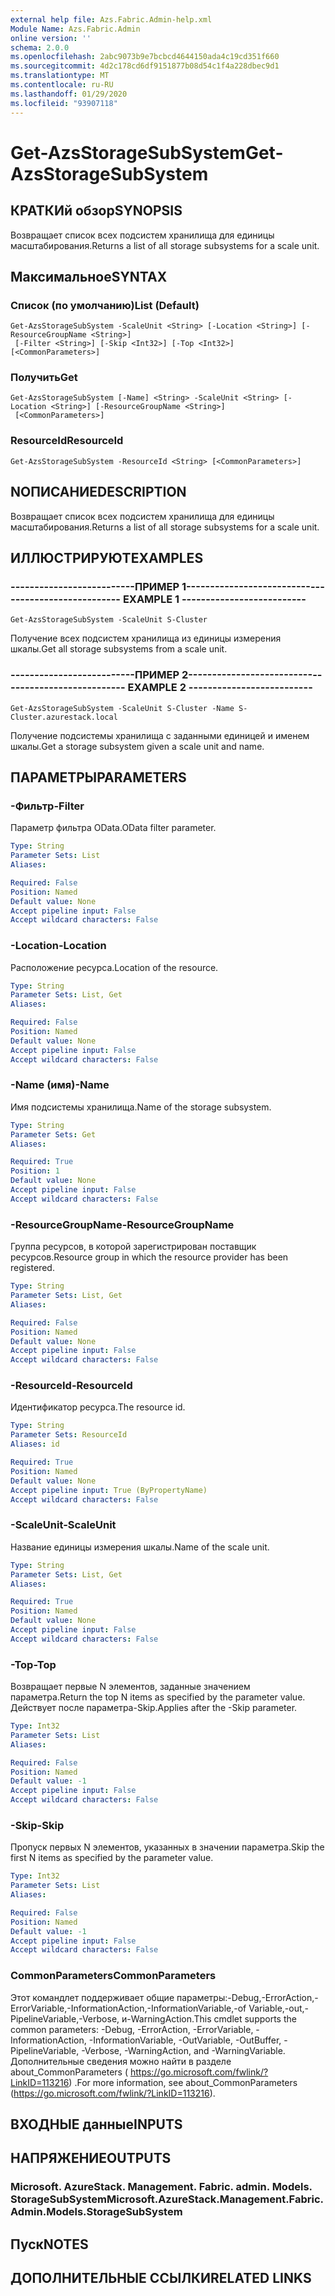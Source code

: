 ```yaml
---
external help file: Azs.Fabric.Admin-help.xml
Module Name: Azs.Fabric.Admin
online version: ''
schema: 2.0.0
ms.openlocfilehash: 2abc9073b9e7bcbcd4644150ada4c19cd351f660
ms.sourcegitcommit: 4d2c178cd6df9151877b08d54c1f4a228dbec9d1
ms.translationtype: MT
ms.contentlocale: ru-RU
ms.lasthandoff: 01/29/2020
ms.locfileid: "93907118"
---
```

# <span data-ttu-id="af4e3-101">Get-AzsStorageSubSystem</span><span class="sxs-lookup"><span data-stu-id="af4e3-101">Get-AzsStorageSubSystem</span></span>

## <span data-ttu-id="af4e3-102">КРАТКИй обзор</span><span class="sxs-lookup"><span data-stu-id="af4e3-102">SYNOPSIS</span></span>
<span data-ttu-id="af4e3-103">Возвращает список всех подсистем хранилища для единицы масштабирования.</span><span class="sxs-lookup"><span data-stu-id="af4e3-103">Returns a list of all storage subsystems for a scale unit.</span></span>

## <span data-ttu-id="af4e3-104">Максимальное</span><span class="sxs-lookup"><span data-stu-id="af4e3-104">SYNTAX</span></span>

### <span data-ttu-id="af4e3-105">Список (по умолчанию)</span><span class="sxs-lookup"><span data-stu-id="af4e3-105">List (Default)</span></span>
```
Get-AzsStorageSubSystem -ScaleUnit <String> [-Location <String>] [-ResourceGroupName <String>]
 [-Filter <String>] [-Skip <Int32>] [-Top <Int32>] [<CommonParameters>]
```

### <span data-ttu-id="af4e3-106">Получить</span><span class="sxs-lookup"><span data-stu-id="af4e3-106">Get</span></span>
```
Get-AzsStorageSubSystem [-Name] <String> -ScaleUnit <String> [-Location <String>] [-ResourceGroupName <String>]
 [<CommonParameters>]
```

### <span data-ttu-id="af4e3-107">ResourceId</span><span class="sxs-lookup"><span data-stu-id="af4e3-107">ResourceId</span></span>
```
Get-AzsStorageSubSystem -ResourceId <String> [<CommonParameters>]
```

## <span data-ttu-id="af4e3-108">NОПИСАНИЕ</span><span class="sxs-lookup"><span data-stu-id="af4e3-108">DESCRIPTION</span></span>
<span data-ttu-id="af4e3-109">Возвращает список всех подсистем хранилища для единицы масштабирования.</span><span class="sxs-lookup"><span data-stu-id="af4e3-109">Returns a list of all storage subsystems for a scale unit.</span></span>

## <span data-ttu-id="af4e3-110">ИЛЛЮСТРИРУЮТ</span><span class="sxs-lookup"><span data-stu-id="af4e3-110">EXAMPLES</span></span>

### <span data-ttu-id="af4e3-111">--------------------------ПРИМЕР 1--------------------------</span><span class="sxs-lookup"><span data-stu-id="af4e3-111">-------------------------- EXAMPLE 1 --------------------------</span></span>
```
Get-AzsStorageSubSystem -ScaleUnit S-Cluster
```

<span data-ttu-id="af4e3-112">Получение всех подсистем хранилища из единицы измерения шкалы.</span><span class="sxs-lookup"><span data-stu-id="af4e3-112">Get all storage subsystems from a scale unit.</span></span>

### <span data-ttu-id="af4e3-113">--------------------------ПРИМЕР 2--------------------------</span><span class="sxs-lookup"><span data-stu-id="af4e3-113">-------------------------- EXAMPLE 2 --------------------------</span></span>
```
Get-AzsStorageSubSystem -ScaleUnit S-Cluster -Name S-Cluster.azurestack.local
```

<span data-ttu-id="af4e3-114">Получение подсистемы хранилища с заданными единицей и именем шкалы.</span><span class="sxs-lookup"><span data-stu-id="af4e3-114">Get a storage subsystem given a scale unit and name.</span></span>

## <span data-ttu-id="af4e3-115">ПАРАМЕТРЫ</span><span class="sxs-lookup"><span data-stu-id="af4e3-115">PARAMETERS</span></span>

### <span data-ttu-id="af4e3-116">-Фильтр</span><span class="sxs-lookup"><span data-stu-id="af4e3-116">-Filter</span></span>
<span data-ttu-id="af4e3-117">Параметр фильтра OData.</span><span class="sxs-lookup"><span data-stu-id="af4e3-117">OData filter parameter.</span></span>

```yaml
Type: String
Parameter Sets: List
Aliases:

Required: False
Position: Named
Default value: None
Accept pipeline input: False
Accept wildcard characters: False
```

### <span data-ttu-id="af4e3-118">-Location</span><span class="sxs-lookup"><span data-stu-id="af4e3-118">-Location</span></span>
<span data-ttu-id="af4e3-119">Расположение ресурса.</span><span class="sxs-lookup"><span data-stu-id="af4e3-119">Location of the resource.</span></span>

```yaml
Type: String
Parameter Sets: List, Get
Aliases:

Required: False
Position: Named
Default value: None
Accept pipeline input: False
Accept wildcard characters: False
```

### <span data-ttu-id="af4e3-120">-Name (имя)</span><span class="sxs-lookup"><span data-stu-id="af4e3-120">-Name</span></span>
<span data-ttu-id="af4e3-121">Имя подсистемы хранилища.</span><span class="sxs-lookup"><span data-stu-id="af4e3-121">Name of the storage subsystem.</span></span>

```yaml
Type: String
Parameter Sets: Get
Aliases:

Required: True
Position: 1
Default value: None
Accept pipeline input: False
Accept wildcard characters: False
```

### <span data-ttu-id="af4e3-122">-ResourceGroupName</span><span class="sxs-lookup"><span data-stu-id="af4e3-122">-ResourceGroupName</span></span>
<span data-ttu-id="af4e3-123">Группа ресурсов, в которой зарегистрирован поставщик ресурсов.</span><span class="sxs-lookup"><span data-stu-id="af4e3-123">Resource group in which the resource provider has been registered.</span></span>

```yaml
Type: String
Parameter Sets: List, Get
Aliases:

Required: False
Position: Named
Default value: None
Accept pipeline input: False
Accept wildcard characters: False
```

### <span data-ttu-id="af4e3-124">-ResourceId</span><span class="sxs-lookup"><span data-stu-id="af4e3-124">-ResourceId</span></span>
<span data-ttu-id="af4e3-125">Идентификатор ресурса.</span><span class="sxs-lookup"><span data-stu-id="af4e3-125">The resource id.</span></span>

```yaml
Type: String
Parameter Sets: ResourceId
Aliases: id

Required: True
Position: Named
Default value: None
Accept pipeline input: True (ByPropertyName)
Accept wildcard characters: False
```

### <span data-ttu-id="af4e3-126">-ScaleUnit</span><span class="sxs-lookup"><span data-stu-id="af4e3-126">-ScaleUnit</span></span>
<span data-ttu-id="af4e3-127">Название единицы измерения шкалы.</span><span class="sxs-lookup"><span data-stu-id="af4e3-127">Name of the scale unit.</span></span>

```yaml
Type: String
Parameter Sets: List, Get
Aliases:

Required: True
Position: Named
Default value: None
Accept pipeline input: False
Accept wildcard characters: False
```

### <span data-ttu-id="af4e3-128">-Top</span><span class="sxs-lookup"><span data-stu-id="af4e3-128">-Top</span></span>
<span data-ttu-id="af4e3-129">Возвращает первые N элементов, заданные значением параметра.</span><span class="sxs-lookup"><span data-stu-id="af4e3-129">Return the top N items as specified by the parameter value.</span></span>
<span data-ttu-id="af4e3-130">Действует после параметра-Skip.</span><span class="sxs-lookup"><span data-stu-id="af4e3-130">Applies after the -Skip parameter.</span></span>

```yaml
Type: Int32
Parameter Sets: List
Aliases:

Required: False
Position: Named
Default value: -1
Accept pipeline input: False
Accept wildcard characters: False
```

### <span data-ttu-id="af4e3-131">-Skip</span><span class="sxs-lookup"><span data-stu-id="af4e3-131">-Skip</span></span>
<span data-ttu-id="af4e3-132">Пропуск первых N элементов, указанных в значении параметра.</span><span class="sxs-lookup"><span data-stu-id="af4e3-132">Skip the first N items as specified by the parameter value.</span></span>

```yaml
Type: Int32
Parameter Sets: List
Aliases:

Required: False
Position: Named
Default value: -1
Accept pipeline input: False
Accept wildcard characters: False
```

### <span data-ttu-id="af4e3-133">CommonParameters</span><span class="sxs-lookup"><span data-stu-id="af4e3-133">CommonParameters</span></span>
<span data-ttu-id="af4e3-134">Этот командлет поддерживает общие параметры:-Debug,-ErrorAction,-ErrorVariable,-InformationAction,-InformationVariable,-of Variable,-out,-PipelineVariable,-Verbose, и-WarningAction.</span><span class="sxs-lookup"><span data-stu-id="af4e3-134">This cmdlet supports the common parameters: -Debug, -ErrorAction, -ErrorVariable, -InformationAction, -InformationVariable, -OutVariable, -OutBuffer, -PipelineVariable, -Verbose, -WarningAction, and -WarningVariable.</span></span> <span data-ttu-id="af4e3-135">Дополнительные сведения можно найти в разделе about_CommonParameters ( https://go.microsoft.com/fwlink/?LinkID=113216) .</span><span class="sxs-lookup"><span data-stu-id="af4e3-135">For more information, see about_CommonParameters (https://go.microsoft.com/fwlink/?LinkID=113216).</span></span>

## <span data-ttu-id="af4e3-136">ВХОДНЫЕ данные</span><span class="sxs-lookup"><span data-stu-id="af4e3-136">INPUTS</span></span>

## <span data-ttu-id="af4e3-137">НАПРЯЖЕНИЕ</span><span class="sxs-lookup"><span data-stu-id="af4e3-137">OUTPUTS</span></span>

### <span data-ttu-id="af4e3-138">Microsoft. AzureStack. Management. Fabric. admin. Models. StorageSubSystem</span><span class="sxs-lookup"><span data-stu-id="af4e3-138">Microsoft.AzureStack.Management.Fabric.Admin.Models.StorageSubSystem</span></span>
## <span data-ttu-id="af4e3-139">Пуск</span><span class="sxs-lookup"><span data-stu-id="af4e3-139">NOTES</span></span>

## <span data-ttu-id="af4e3-140">ДОПОЛНИТЕЛЬНЫЕ ССЫЛКИ</span><span class="sxs-lookup"><span data-stu-id="af4e3-140">RELATED LINKS</span></span>
